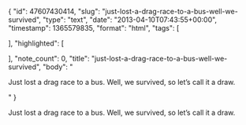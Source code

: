 {
  "id": 47607430414,
  "slug": "just-lost-a-drag-race-to-a-bus-well-we-survived",
  "type": "text",
  "date": "2013-04-10T07:43:55+00:00",
  "timestamp": 1365579835,
  "format": "html",
  "tags": [

  ],
  "highlighted": [

  ],
  "note_count": 0,
  "title": "just-lost-a-drag-race-to-a-bus-well-we-survived",
  "body": "<p>Just lost a drag race to a bus. Well, we survived, so let&rsquo;s call it a draw.</p>"
}

<p>Just lost a drag race to a bus. Well, we survived, so let&rsquo;s call it a draw.</p>